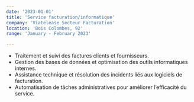 ```yaml
---
date: '2023-01-01'
title: 'Service facturation/informatique'
company: 'Viatelease Secteur Facturation'
location: 'Bois Colombes, 92'
range: 'January - February 2023'

---
```


- Traitement et suivi des factures clients et fournisseurs.
- Gestion des bases de données et optimisation des outils informatiques internes.
- Assistance technique et résolution des incidents liés aux logiciels de facturation.
- Automatisation de tâches administratives pour améliorer l’efficacité du service.


